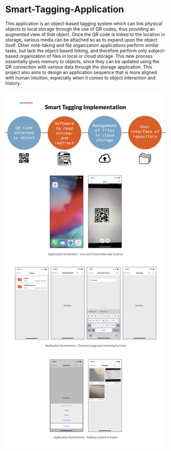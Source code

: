 # Smart-Tagging-Application

This application is an object-based tagging system which can link physical objects to local storage through the use of QR codes, thus providing an augmented view of that object. Once the QR code is linked to the location in storage, various media can be attached so as to expand upon the object itself. Other note-taking and file organization applications perform similar tasks, but lack the object-based linking, and therefore perform only subject-based organization of files in local or cloud storage. This new process essentially gives memory to objects, since they can be updated using the QR connection with various data through the storage application. This project also aims to design an application sequence that is more aligned with human intuition, especially when it comes to object interaction and history.

![Figure 1](/Figures/figure1.png)
![Figure 2](/Figures/figure2.png)
![Figure 3](/Figures/figure3.png)
![Figure 4](/Figures/figure4.png)
